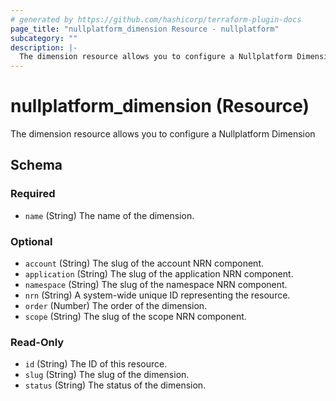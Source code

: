 ```yaml
---
# generated by https://github.com/hashicorp/terraform-plugin-docs
page_title: "nullplatform_dimension Resource - nullplatform"
subcategory: ""
description: |-
  The dimension resource allows you to configure a Nullplatform Dimension
---
```


# nullplatform_dimension (Resource)

The dimension resource allows you to configure a Nullplatform Dimension



<!-- schema generated by tfplugindocs -->
## Schema

### Required

- `name` (String) The name of the dimension.

### Optional

- `account` (String) The slug of the account NRN component.
- `application` (String) The slug of the application NRN component.
- `namespace` (String) The slug of the namespace NRN component.
- `nrn` (String) A system-wide unique ID representing the resource.
- `order` (Number) The order of the dimension.
- `scope` (String) The slug of the scope NRN component.

### Read-Only

- `id` (String) The ID of this resource.
- `slug` (String) The slug of the dimension.
- `status` (String) The status of the dimension.
